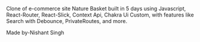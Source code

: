 Clone of e-commerce site Nature Basket built in 5 days using Javascript, React-Router, React-Slick, Context Api, Chakra Ui Custom, with features like Search with Debounce, PrivateRoutes, and more.


Made by-Nishant Singh
